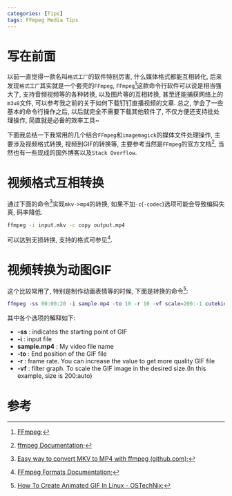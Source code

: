 ```yaml
---
categories: [Tips]
tags: FFmpeg Media Tips
---
```


# 写在前面

以前一直觉得一款名叫`格式工厂`的软件特别厉害, 什么媒体格式都能互相转化, 后来发现`格式工厂`其实就是一个套壳的`FFmpeg`, `FFmpeg`[^1]这款命令行软件可以说是相当强大了, 支持音频视频等的各种转换, 以及图片等的互相转换, 甚至还能捕获网络上的`m3u8`文件, 可以参考我之前的关于如何下载钉钉直播视频的文章. 总之, 学会了一些基本的命令行操作之后, 以后就完全不需要下载其他软件了, 不仅方便还支持批处理操作, 简直就是必备的效率工具~



下面我总结一下我常用的几个结合`FFmpeg`和`imagemagick`的媒体文件处理操作, 主要涉及视频格式转换, 视频到GIF的转换等, 主要参考当然是`FFmpeg`的官方文档[^3], 当然也有一些现成的国外博客以及`Stack Overflow`.



# 视频格式互相转换

通过下面的命令[^2]实现`mkv->mp4`的转换, 如果不加`-c`(`-codec`)选项可能会导致编码失真, 码率降低.

```bash
ffmpeg -i input.mkv -c copy output.mp4
```

可以达到无损转换, 支持的格式可参见[^4].





# 视频转换为动图GIF

这个比较常用了, 特别是制作动画表情等的时候, 下面是转换的命令[^5]:

```lua
ffmpeg -ss 00:00:20 -i sample.mp4 -to 10 -r 10 -vf scale=200:-1 cutekid_cry.gif
```

其中各个选项的解释如下:

-   **-ss** : indicates the starting point of GIF
-   **-i** : input file
-   **sample.mp4** : My video file name
-   **-to** : End position of the GIF file
-   **-r** : frame rate. You can increase the value to get more quality GIF file
-   **-vf** : filter graph. To scale the GIF image in the desired size.(In this example, size is 200:auto)



# 参考

[^1]:[FFmpeg](https://ffmpeg.org/);
[^2]:[Easy way to convert MKV to MP4 with ffmpeg (github.com)](https://gist.github.com/jamesmacwhite/58aebfe4a82bb8d645a797a1ba975132);
[^3]:[ffmpeg Documentation](https://ffmpeg.org/ffmpeg-all.html);
[^4]:[FFmpeg Formats Documentation](https://ffmpeg.org/ffmpeg-formats.html#Description);
[^5]:[How To Create Animated GIF In Linux - OSTechNix](https://ostechnix.com/create-animated-gif-ubuntu-16-04/);